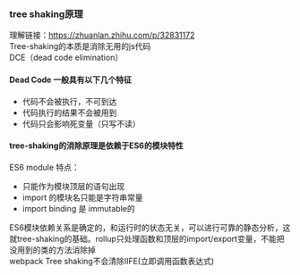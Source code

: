 ### tree shaking原理
理解链接：https://zhuanlan.zhihu.com/p/32831172   
Tree-shaking的本质是消除无用的js代码  
DCE（dead code elimination）
#### Dead Code 一般具有以下几个特征
- 代码不会被执行，不可到达
- 代码执行的结果不会被用到
- 代码只会影响死变量（只写不读）  

#### tree-shaking的消除原理是依赖于ES6的模块特性    
ES6 module 特点：
- 只能作为模块顶层的语句出现
- import 的模块名只能是字符串常量
- import binding 是 immutable的
  
ES6模块依赖关系是确定的，和运行时的状态无关，可以进行可靠的静态分析，这就tree-shaking的基础。rollup只处理函数和顶层的import/export变量，不能把没用到的类的方法消除掉   
webpack Tree shaking不会清除IIFE(立即调用函数表达式)   





